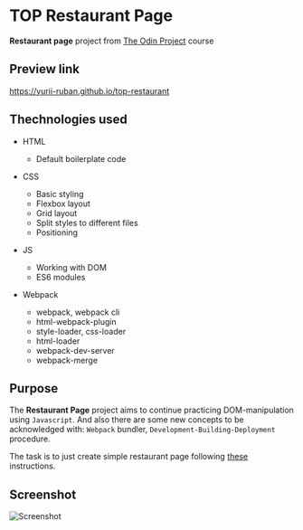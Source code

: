 # TOP Restaurant Page
**Restaurant page** project from [The Odin Project](https://www.theodinproject.com/about) course

## Preview link
https://yurii-ruban.github.io/top-restaurant

## Thechnologies used
 - HTML
    - Default boilerplate code
 - CSS
    - Basic styling
    - Flexbox layout
    - Grid layout
    - Split styles to different files
    - Positioning
 - JS
    - Working with DOM
    - ES6 modules

- Webpack
    - webpack, webpack cli
    - html-webpack-plugin
    - style-loader, css-loader
    - html-loader
    - webpack-dev-server
    - webpack-merge

## Purpose
The **Restaurant Page** project aims to continue practicing DOM-manipulation using `Javascript`.
And also there are some new concepts to be acknowledged with: `Webpack` bundler, `Development-Building-Deployment` procedure.

The task is to just create simple restaurant page following [these](https://www.theodinproject.com/lessons/node-path-javascript-restaurant-page#assignment) instructions.


## Screenshot
![Screenshot](./src/img/Screenshot.png)
